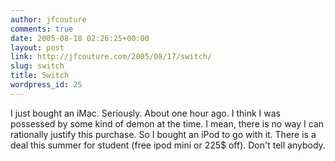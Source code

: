 ```yaml
---
author: jfcouture
comments: true
date: 2005-08-18 02:26:25+00:00
layout: post
link: http://jfcouture.com/2005/08/17/switch/
slug: switch
title: Switch
wordpress_id: 25
---
```


I just bought an iMac. Seriously. About one hour ago. I think I was possessed by some kind of demon at the time. I mean, there is no way I can rationally justify this purchase. So I bought an iPod to go with it. There is a deal this summer for student (free ipod mini or 225$ off). Don't tell anybody.
